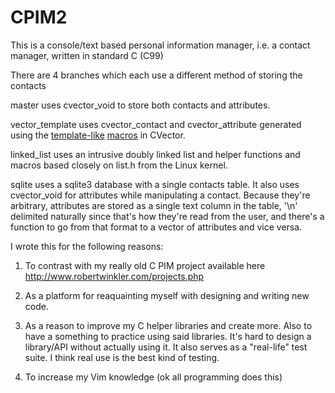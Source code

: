 CPIM2
=====

This is a console/text based personal information manager,
i.e. a contact manager, written in standard C (C99)

There are 4 branches which each use a different method
of storing the contacts

master uses cvector_void to store both contacts and attributes.

vector_template uses cvector_contact and cvector_attribute
generated using the [template-like](https://github.com/rswinkle/CPIM2/blob/vector_template/cpim.h#L19) [macros](https://github.com/rswinkle/CPIM2/blob/vector_template/cpim.c#L11) in CVector.

linked_list uses an intrusive doubly linked list and helper
functions and macros based closely on list.h from the Linux
kernel.

sqlite uses a sqlite3 database with a single contacts table.  It
also uses cvector_void for attributes while manipulating a contact.
Because they're arbitrary, attributes are stored as a single text column
in the table, '\n' delimited naturally since that's how they're read from the user,
and there's a function to go from that format to a vector of attributes and vice versa.


I wrote this for the following reasons:

1. To contrast with my really old C PIM project
available here http://www.robertwinkler.com/projects.php

2. As a platform for reaquainting myself with designing
and writing new code.

3. As a reason to improve my C helper libraries and create
more.  Also to have a something to practice using said
libraries.  It's hard to design a library/API without
actually using it.  It also serves as a "real-life" test
suite.  I think real use is the best kind of testing.

4. To increase my Vim knowledge (ok all programming does this)


